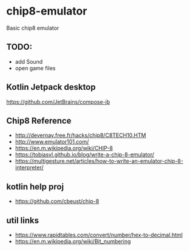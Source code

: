 # chip8-emulator

Basic chip8 emulator

## TODO:

- add Sound
- open game files

## Kotlin Jetpack desktop

https://github.com/JetBrains/compose-jb


## Chip8 Reference

- http://devernay.free.fr/hacks/chip8/C8TECH10.HTM
- http://www.emulator101.com/
- https://en.m.wikipedia.org/wiki/CHIP-8
- https://tobiasvl.github.io/blog/write-a-chip-8-emulator/
- https://multigesture.net/articles/how-to-write-an-emulator-chip-8-interpreter/

## kotlin help proj

- https://github.com/cbeust/chip-8

## util links

- https://www.rapidtables.com/convert/number/hex-to-decimal.html
- https://en.m.wikipedia.org/wiki/Bit_numbering
